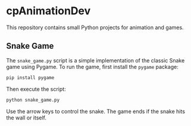 # cpAnimationDev

This repository contains small Python projects for animation and games.

## Snake Game

The `snake_game.py` script is a simple implementation of the classic Snake game using Pygame. To run the game, first install the `pygame` package:

```bash
pip install pygame
```

Then execute the script:

```bash
python snake_game.py
```

Use the arrow keys to control the snake. The game ends if the snake hits the wall or itself.
